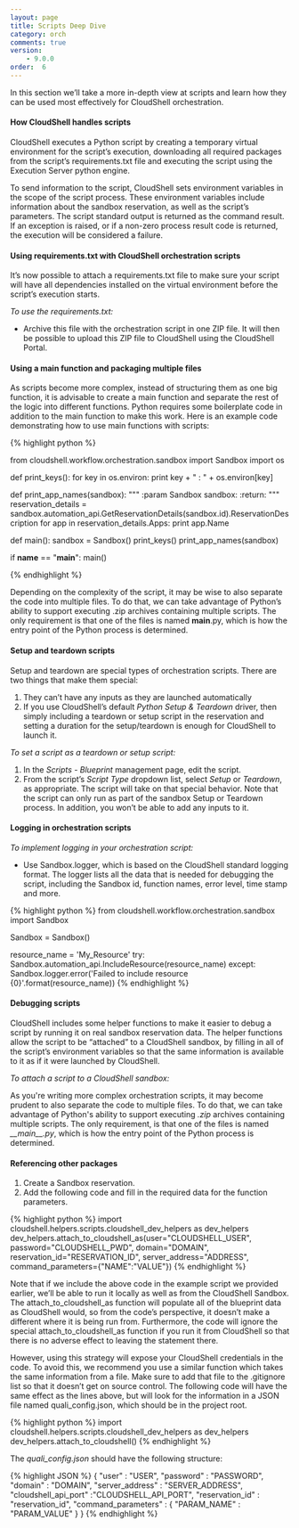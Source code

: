 ```yaml
---
layout: page
title: Scripts Deep Dive
category: orch
comments: true
version: 
    - 9.0.0
order:  6
---
```


In this section we’ll take a more in-depth view at scripts and learn how they can be used most effectively for CloudShell orchestration.

#### How CloudShell handles scripts

CloudShell executes a Python script by creating a temporary virtual environment for the script’s execution, downloading all required packages from the script’s requirements.txt file and executing the script using the Execution Server python engine. 

To send information to the script, CloudShell sets environment variables in the scope of the script process. These environment variables include information about the sandbox reservation, as well as the script’s parameters. The script standard output is returned as the command result. If an exception is raised, or if a non-zero process result code is returned, the execution will be considered a failure.


#### Using requirements.txt with CloudShell orchestration scripts

It’s now possible to attach a requirements.txt file to make sure your script will have all dependencies installed on the virtual environment before the script’s execution starts. 

*To use the requirements.txt:*
* Archive this file with the orchestration script in one ZIP file. It will then be possible to upload this ZIP file to CloudShell using the CloudShell Portal.

#### Using a main function and packaging multiple files

As scripts become more complex, instead of structuring them as one big function, it is advisable to create a main function and separate the rest of the logic into different functions. Python requires some boilerplate code in addition to the main function to make this work. Here is an example code demonstrating how to use main functions with scripts:

{% highlight python %}

from cloudshell.workflow.orchestration.sandbox import Sandbox
import os

def print_keys():
    for key in os.environ:
        print key + " : " + os.environ[key]

def print_app_names(sandbox):
    """
    :param Sandbox sandbox:
    :return:
    """
    reservation_details = sandbox.automation_api.GetReservationDetails(sandbox.id).ReservationDescription
    for app in reservation_details.Apps:
        print app.Name

def main():
    sandbox = Sandbox()
    print_keys()
    print_app_names(sandbox)

if __name__ == "__main__":
    main()

{% endhighlight %}

Depending on the complexity of the script, it may be wise to also separate the code into multiple files. To do that, we can take advantage of Python’s ability to support executing .zip archives containing multiple scripts. The only requirement is that one of the files is named ____main____.py, which is how the entry point of the Python process is determined.

#### Setup and teardown scripts

Setup and teardown are special types of orchestration scripts. There are two things that make them special:
1. They can’t have any inputs as they are launched automatically
2. If you use CloudShell’s default *Python Setup & Teardown* driver, then simply including a teardown or setup script in the reservation and setting a duration for the setup/teardown is enough for CloudShell to launch it.

*To set a script as a teardown or setup script:*

1. In the *Scripts - Blueprint* management page, edit the script. 
2. From the script’s *Script Type* dropdown list, select *Setup* or *Teardown*, as appropriate.
The script will take on that special behavior. Note that the script can only run as part of the sandbox Setup or Teardown process. In addition, you won’t be able to add any inputs to it.

#### Logging in orchestration scripts
*To implement logging in your orchestration script:*

* Use Sandbox.logger, which is based on the CloudShell standard logging format. 
The logger lists all the data that is needed for debugging the script, including the Sandbox id, function names, error level, time stamp and more.


{% highlight python %}
from cloudshell.workflow.orchestration.sandbox import Sandbox

Sandbox = Sandbox()

resource_name = 'My_Resource'
try:
    Sandbox.automation_api.IncludeResource(resource_name)
except:
    Sandbox.logger.error('Failed to include resource {0}'.format(resource_name))
{% endhighlight %}

#### Debugging scripts

CloudShell includes some helper functions to make it easier to debug a script by running it on real sandbox reservation data. The helper functions allow the script to be “attached” to a CloudShell sandbox, by filling in all of the script’s environment variables so that the same information is available to it as if it were launched by CloudShell.

*To attach a script to a CloudShell sandbox:*


As you're writing more complex orchestration scripts, it may become prudent to also separate
the code to multiple files. To do that, we can take advantage of Python's ability to support executing _.zip_ archives
containing multiple scripts. The only requirement, is that one of the files is named _\_\_main\_\_.py_, which is how
the entry point of the Python process is determined.

#### Referencing other packages

1. Create a Sandbox reservation. 
2. Add the following code and fill in the required data for the function parameters.

{% highlight python %}
import cloudshell.helpers.scripts.cloudshell_dev_helpers as dev_helpers
dev_helpers.attach_to_cloudshell_as(user="CLOUDSHELL_USER", password="CLOUDSHELL_PWD", domain="DOMAIN",
                                    reservation_id="RESERVATION_ID", server_address="ADDRESS", command_parameters={"NAME":"VALUE"})
{% endhighlight %}


Note that if we include the above code in the example script we provided earlier, we’ll be able to run it locally as well as from the CloudShell Sandbox. The attach_to_cloudshell_as function will populate all of the blueprint data as CloudShell would, so from the code’s perspective, it doesn’t make a different where it is being run from. Furthermore, the code will ignore the special attach_to_cloudshell_as function if you run it from CloudShell so that there is no adverse effect to leaving the statement there.


However, using this strategy will expose your CloudShell credentials in the code. To avoid this, we recommend you use a similar function which takes the same information from a file. Make sure to add that file to the .gitignore list so that it doesn’t get on source control. The following code will have the same effect as the lines above, but will look for the information in a JSON file named quali_config.json, which should be in the project root.

{% highlight python %}
import cloudshell.helpers.scripts.cloudshell_dev_helpers as dev_helpers
dev_helpers.attach_to_cloudshell()
{% endhighlight %}

The _quali_config.json_ should have the following structure:

{% highlight JSON %}
{
    "user" : "USER",
    "password" : "PASSWORD",
    "domain" : "DOMAIN",
    "server_address" : "SERVER_ADDRESS",
    "cloudshell_api_port" :"CLOUDSHELL_API_PORT",
    "reservation_id" : "reservation_id",
    "command_parameters" : { "PARAM_NAME" : "PARAM_VALUE"    }
}
{% endhighlight %}
